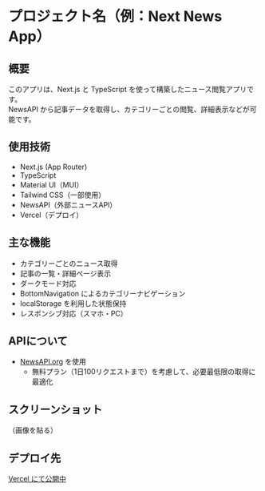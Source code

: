 # プロジェクト名（例：Next News App）

## 概要
このアプリは、Next.js と TypeScript を使って構築したニュース閲覧アプリです。  
NewsAPI から記事データを取得し、カテゴリーごとの閲覧、詳細表示などが可能です。

## 使用技術
- Next.js (App Router)
- TypeScript
- Material UI（MUI）
- Tailwind CSS（一部使用）
- NewsAPI（外部ニュースAPI）
- Vercel（デプロイ）

## 主な機能
- カテゴリーごとのニュース取得
- 記事の一覧・詳細ページ表示
- ダークモード対応
- BottomNavigation によるカテゴリーナビゲーション
- localStorage を利用した状態保持
- レスポンシブ対応（スマホ・PC）

## APIについて
- [NewsAPI.org](https://newsapi.org/) を使用
  - 無料プラン（1日100リクエストまで）を考慮して、必要最低限の取得に最適化

## スクリーンショット
（画像を貼る）

## デプロイ先
[Vercel にて公開中](https://your-app.vercel.app)

